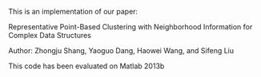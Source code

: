 This is an implementation of our paper:

Representative Point-Based Clustering with Neighborhood Information for Complex Data Structures

Author: Zhongju Shang, Yaoguo Dang, Haowei Wang, and Sifeng Liu 

This code has been evaluated on Matlab 2013b
